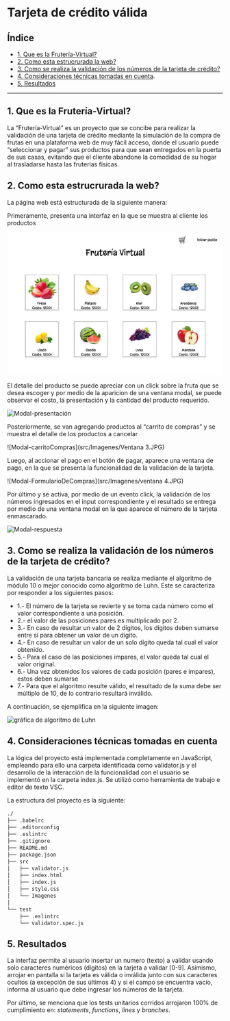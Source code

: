 # Tarjeta de crédito válida

## Índice

* [1. Que es la Frutería-Virtual?](#1-Frutería-Virtual)
* [2. Como esta estrucrurada la web?](#2-Como-esta-estructurada-la-web?)
* [3. Como se realiza la validación de los números de la tarjeta de crédito?](#3-Como-se-realiza-la-validación-de-los-números-de-la-tarjeta-de-crédito?)
* [4. Consideraciones técnicas tomadas en cuenta](#4-consideraciones-técnicas-tomadas-en-cuenta).
* [5. Resultados](#5-Resultados)


***

## 1. Que es la Frutería-Virtual?

La “Frutería-Virtual” es un proyecto que se concibe para realizar la validación de una tarjeta de crédito
mediante la simulación de la compra de frutas en una plataforma web de muy fácil acceso, donde el usuario puede 
“seleccionar y pagar” sus productos para que sean entregados en la puerta de sus casas, evitando que el cliente 
abandone la comodidad de su hogar al trasladarse hasta las fruterías físicas.

## 2. Como esta estrucrurada la web?

La página web está estructurada de la siguiente manera:  

Primeramente, presenta una interfaz en la que se muestra al cliente los productos

![Productos](src/Imagenes/ventana1.JPG)

El detalle del producto se puede apreciar con un click sobre la fruta que se desea escoger y por medio de la aparicion de una ventana modal, se puede observar el costo, la presentación y la cantidad del producto requerido.

![Modal-presentación](src/Imagen/ventana2.JPG)

Posteriormente, se van agregando productos al “carrito de compras” y se muestra el detalle de los productos a cancelar 

![Modal-carritoCompras](src/Imagenes/Ventana 3.JPG)

Luego, al accionar el pago en el botón de pagar, aparece una ventana de pago, en la que se presenta la funcionalidad de la validación de la tarjeta.

![Modal-FormularioDeCompras](src/Imagenes/ventana 4.JPG)


Por último y se activa, por medio de un evento click, la validación de los números ingresados en el input correspondiente y el resultado se entrega por medio de una ventana modal en la que aparece el número de la tarjeta enmascarado. 

![Modal-respuesta](src/Imagen/ventana5.JPG)

## 3. Como se realiza la validación de los números de la tarjeta de crédito?

La validación de una tarjeta bancaria se realiza mediante el algoritmo de módulo 10 o mejor conocido como algoritmo de Luhn. Este se caracteriza por responder a los siguientes pasos: 


* 1.- El número de la tarjeta se revierte y se toma cada número como el valor correspondiente a una posición.
* 2.- el valor de las posiciones pares es multiplicado por 2.
* 3.- En caso de resultar un valor de 2 dígitos, los dígitos deben sumarse entre sí para obtener un valor de un dígito.
* 4.- En caso de resultar un valor de un solo dígito queda tal cual el valor obtenido.
* 5.- Para el caso de las posiciones impares, el valor queda tal cual el valor original.
* 6.- Una vez obtenidos los valores de cada posición (pares e impares), estos deben sumarse
* 7.- Para que el algoritmo resulte válido, el resultado de la suma debe ser múltiplo de 10, de lo contrario resultará inválido.

A continuación, se ejemplifica en la siguiente imagen: 


![gráfica de algoritmo de Luhn](https://user-images.githubusercontent.com/12631491/217016579-865679e0-0949-4afd-b13f-d2ebba7a0c54.png)


## 4. Consideraciones técnicas tomadas en cuenta

La lógica del proyecto está implementada completamente en JavaScript, empleando para ello una carpeta identificada como validator.js y el desarrollo de la interacción de la funcionalidad con el usuario se implementó en la carpeta index.js. Se utilizó como herramienta de trabajo e editor de texto VSC.

La estructura del proyecto es la siguiente:

```text
./
├── .babelrc
├── .editorconfig
├── .eslintrc
├── .gitignore
├── README.md
├── package.json
├── src
│   ├── validator.js
│   ├── index.html
│   ├── index.js
│   ├── style.css
│   └── Imagenes
│
└── test
    ├── .eslintrc
    └── validator.spec.js
```
## 5. Resultados

La interfaz permite al usuario insertar un numero (texto) a validar usando solo caracteres numéricos (dígitos) en la tarjeta a validar [0-9]. Asimismo, arrojar en pantalla si la tarjeta es válida o inválida junto con sus caracteres ocultos (a excepción de sus últimos 4) y si el campo se encuentra vacío, informa al usuario que debe ingresar los números de la tarjeta.

Por último, se menciona que los tests unitarios corridos arrojaron 100% de cumplimiento en: _statements_, _functions_, _lines_ y  _branches_.

